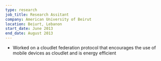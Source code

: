 ```yaml
---
type: research
job_title: Research Assitant
company: American University of Beirut
location: Beiurt, Lebanon
start_date: June 2013
end_date: August 2013
---
```


- Worked on a cloudlet federation protocol that encourages the use of mobile devices
as cloudlet and is energy efficient